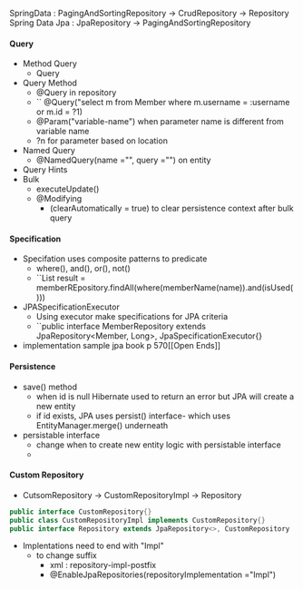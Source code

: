 SpringData : PagingAndSortingRepository -> CrudRepository -> Repository
Spring Data Jpa : JpaRepository -> PagingAndSortingRepository
#### Query
- Method Query
	- Query
- Query Method 
	- @Query in repository
	- `` @Query("select m from Member where m.username = :username or m.id = ?1)
	- @Param("variable-name") when parameter name is different from variable name
	- ?n for parameter based on location
- Named Query
	- @NamedQuery(name ="", query ="") on entity
- Query Hints
- Bulk
	- executeUpdate()
	- @Modifying
		- (clearAutomatically = true) to clear persistence context after bulk query
#### Specification
- Specifation uses composite patterns to predicate
	- where(), and(), or(), not()
	- ``List<Member> result = memberREpository.findAll(where(memberName(name)).and(isUsed()))
- JPASpecificationExecutor
	- Using executor make specifications for JPA criteria
	- ``public interface MemberRepository extends JpaRepository<Member, Long>, JpaSpecificationExecutor<Member>{}
- implementation sample jpa book p 570[[Open Ends]]
#### Persistence
- save() method
	- when id is null Hibernate used to return an error but JPA will create a new entity
	- if id exists, JPA uses persist() interface- which uses EntityManager.merge() underneath
- persistable interface
	- change when to create new entity logic with persistable interface
	- 
#### Custom Repository
- CutsomRepository -> CustomRepositoryImpl -> Repository
```java
public interface CustomRepository{}
public class CustomRepositoryImpl implements CustomRepository{}
public interface Repository extends JpaRepository<>, CustomRepository
```
- Implentations need to end with "Impl"
	- to change suffix
		- xml : repository-impl-postfix
		- @EnableJpaRepositories(repositoryImplementation ="Impl")